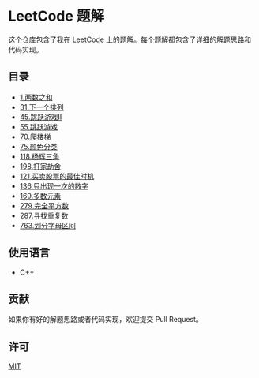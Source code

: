 # LeetCode 题解

这个仓库包含了我在 LeetCode 上的题解。每个题解都包含了详细的解题思路和代码实现。

## 目录

- [1.两数之和](problems/1.Two-Sum.md)
- [31.下一个排列](problems/31.Next-Permutation.md)
- [45.跳跃游戏II](problems/45.Jump-Game-II.md)
- [55.跳跃游戏](problems/55.Jump-Game.md)
- [70.爬楼梯](problems/70.Climbing-Stairs.md)
- [75.颜色分类](problems/75.Sort-Colors.md)
- [118.杨辉三角](problems/118.Pascal's-Triangle.md)
- [198.打家劫舍](problems/198.House-Robber.md)
- [121.买卖股票的最佳时机](problems/121.Best-Time-to-Buy-and-Sell-Stock.md)
- [136.只出现一次的数字](problems/136.Single-Number.md)
- [169.多数元素](problems/169.Majority-Element.md)
- [279.完全平方数](problems/279.Perfect-Squares.md)
- [287.寻找重复数](problems/287.Find-the-Duplicate-Number.md)
- [763.划分字母区间](problems/763.Partition-Labels.md)

## 使用语言

- C++

## 贡献

如果你有好的解题思路或者代码实现，欢迎提交 Pull Request。

## 许可

[MIT](LICENSE)